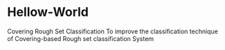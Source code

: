 # Hellow-World
Covering Rough Set Classification
To improve the classification technique of Covering-based Rough set classification System
